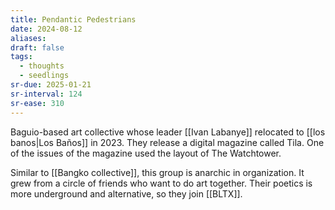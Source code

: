 ```yaml
---
title: Pendantic Pedestrians
date: 2024-08-12
aliases: 
draft: false
tags:
  - thoughts
  - seedlings
sr-due: 2025-01-21
sr-interval: 124
sr-ease: 310
---
```

Baguio-based art collective whose leader [[Ivan Labanye]] relocated to [[los banos|Los Baños]] in 2023. They release a digital magazine called Tila. One of the issues of the magazine used the layout of The Watchtower.

Similar to [[Bangko collective]], this group is anarchic in organization. It grew from a circle of friends who want to do art together. Their poetics is more underground and alternative, so they join [[BLTX]].